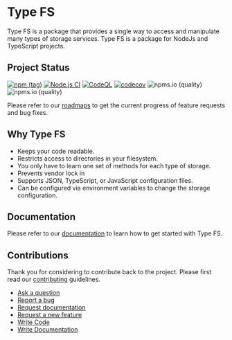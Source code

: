 Type FS
====

Type FS is a package that provides a single way to access and manipulate many types of storage services. Type FS is a package for NodeJs and TypeScript projects.

## Project Status

[![npm (tag)](https://img.shields.io/npm/v/typefs/latest)](https://www.npmjs.com/package/typefs)
[![Node.js CI](https://github.com/daniel-samson/typefs/actions/workflows/ci.yml/badge.svg?branch=main)](https://github.com/daniel-samson/typefs/actions/workflows/ci.yml)
[![CodeQL](https://github.com/daniel-samson/typefs/actions/workflows/codeql-analysis.yml/badge.svg)](https://github.com/daniel-samson/typefs/actions/workflows/codeql-analysis.yml)
[![codecov](https://codecov.io/gh/daniel-samson/typefs/branch/main/graph/badge.svg?token=RYZSMgtASL)](https://codecov.io/gh/daniel-samson/typefs)
![npms.io (quality)](https://img.shields.io/npms-io/quality-score/typefs)
![npms.io (quality)](https://img.shields.io/npms-io/maintenance-score/typefs)

Please refer to our [roadmaps](https://github.com/daniel-samson/typefs/projects?query=is%3Aopen+sort%3Acreated-asc) to get the current progress of feature requests and bug fixes.

## Why Type FS

- Keeps your code readable.
- Restricts access to directories in your filesystem.
- You only have to learn one set of methods for each type of storage.
- Prevents vendor lock in
- Supports JSON, TypeScript, or JavaScript configuration files.
- Can be configured via environment variables to change the storage configuration.

## Documentation

Please refer to our [documentation](https://typefs.io/docs/getting-started/installation) to learn how to get started with Type FS.

## Contributions

Thank you for considering to contribute back to the project. Please first read our [contributing](https://daniel-samson.github.io/typefs/docs/contributing/join) guidelines.

- [Ask a question](https://github.com/daniel-samson/typefs/issues/new?assignees=&labels=question&template=question.md&title=Question%3A+)
- [Report a bug](https://github.com/daniel-samson/typefs/issues/new?assignees=&labels=bug&template=bug_report.md&title=Bug+Report%3A+)
- [Request documentation](https://github.com/daniel-samson/typefs/issues/new?assignees=&labels=documentation&template=documentation.md&title=Needs+Documentation%3A+)
- [Request a new feature](https://github.com/daniel-samson/typefs/issues/new?assignees=&labels=&template=feature_request.md&title=)
- [Write Code](https://daniel-samson.github.io/typefs/docs/contributing/join/#contributing-code)
- [Write Documentation](https://daniel-samson.github.io/typefs/docs/contributing/join/#contributing-documentation)

